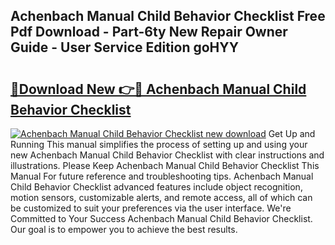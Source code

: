 ## Achenbach Manual Child Behavior Checklist Free Pdf Download - Part-6ty New Repair Owner Guide - User Service Edition goHYY

# <h2><a href="http://bc53069.oget.top/?id=Achenbach+Manual+Child+Behavior+Checklist">🔗Download New 👉🔴 Achenbach Manual Child Behavior Checklist</a></h2>

[![Achenbach Manual Child Behavior Checklist new download](https://i.imgur.com/5g1atiW.png)](http://bc53069.oget.top/?id=Achenbach+Manual+Child+Behavior+Checklist)
Get Up and Running This manual simplifies the process of setting up and using your new Achenbach Manual Child Behavior Checklist with clear instructions and illustrations. Please Keep Achenbach Manual Child Behavior Checklist This Manual For future reference and troubleshooting tips. Achenbach Manual Child Behavior Checklist advanced features include object recognition, motion sensors, customizable alerts, and remote access, all of which can be customized to suit your preferences via the user interface. We're Committed to Your Success Achenbach Manual Child Behavior Checklist. Our goal is to empower you to achieve the best results.
